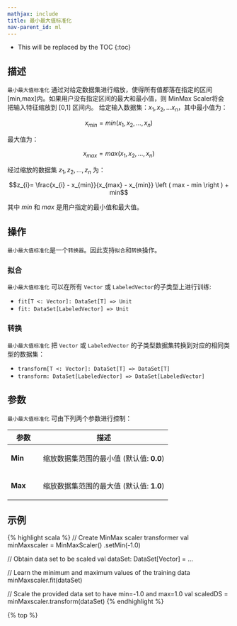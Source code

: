 ```yaml
---
mathjax: include
title: 最小最大值标准化
nav-parent_id: ml
---
```

<!--
Licensed to the Apache Software Foundation (ASF) under one
or more contributor license agreements.  See the NOTICE file
distributed with this work for additional information
regarding copyright ownership.  The ASF licenses this file
to you under the Apache License, Version 2.0 (the
"License"); you may not use this file except in compliance
with the License.  You may obtain a copy of the License at

  http://www.apache.org/licenses/LICENSE-2.0

Unless required by applicable law or agreed to in writing,
software distributed under the License is distributed on an
"AS IS" BASIS, WITHOUT WARRANTIES OR CONDITIONS OF ANY
KIND, either express or implied.  See the License for the
specific language governing permissions and limitations
under the License.
-->

* This will be replaced by the TOC
{:toc}

## 描述

`最小最大值标准化` 通过对给定数据集进行缩放，使得所有值都落在指定的区间 [min,max]内。如果用户没有指定区间的最大和最小值，则 MinMax Scaler将会把输入特征缩放到 [0,1] 区间内。 给定输入数据集：$x_1, x_2,... x_n$，其中最小值为：

$$x_{min} = min({x_1, x_2,..., x_n})$$

最大值为：

$$x_{max} = max({x_1, x_2,..., x_n})$$

经过缩放的数据集 $z_1, z_2,...,z_n$ 为：

$$z_{i}= \frac{x_{i} - x_{min}}{x_{max} - x_{min}} \left ( max - min \right ) + min$$

其中 $\textit{min}$ 和 $\textit{max}$ 是用户指定的最小值和最大值。

## 操作

`最小最大值标准化`是一个`转换器`。因此支持`拟合`和`转换`操作。

### 拟合

`最小最大值标准化` 可以在所有 `Vector` 或 `LabeledVector`的子类型上进行训练:

* `fit[T <: Vector]: DataSet[T] => Unit`
* `fit: DataSet[LabeledVector] => Unit`

### 转换

`最小最大值标准化` 把 `Vector` 或 `LabeledVector` 的子类型数据集转换到对应的相同类型的数据集：

* `transform[T <: Vector]: DataSet[T] => DataSet[T]`
* `transform: DataSet[LabeledVector] => DataSet[LabeledVector]`

## 参数

`最小最大值标准化` 可由下列两个参数进行控制：

 <table class="table table-bordered">
  <thead>
    <tr>
      <th class="text-left" style="width: 20%">参数</th>
      <th class="text-center">描述</th>
    </tr>
  </thead>

  <tbody>
    <tr>
      <td><strong>Min</strong></td>
      <td>
        <p>
          缩放数据集范围的最小值 (默认值:  <strong>0.0</strong>)
        </p>
      </td>
    </tr>
    <tr>
      <td><strong>Max</strong></td>
      <td>
        <p>
          缩放数据集范围的最大值 (默认值: <strong>1.0</strong>)
        </p>
      </td>
    </tr>
  </tbody>
</table>

## 示例

{% highlight scala %}
// Create MinMax scaler transformer
val minMaxscaler = MinMaxScaler()
    .setMin(-1.0)

// Obtain data set to be scaled
val dataSet: DataSet[Vector] = ...

// Learn the minimum and maximum values of the training data
minMaxscaler.fit(dataSet)

// Scale the provided data set to have min=-1.0 and max=1.0
val scaledDS = minMaxscaler.transform(dataSet)
{% endhighlight %}

{% top %}